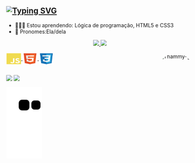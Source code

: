 ## [![Typing SVG](https://readme-typing-svg.herokuapp.com?font=Ibarra+Real+Nova&color=A92A2A&center=falso&vCenter=falso&lines=Ol%C3%A1%2C+eu+sou+a+Thammylin!+%F0%9F%96%96%F0%9F%8F%BE)](https://git.io/typing-svg)

- 👩🏾‍💻 Estou aprendendo: Lógica de programação, HTML5 e CSS3
- 🌻 Pronomes:Ela/dela

 
<div align="center">
  <a href="https://github.com/Thammylin">
  <img height="150em" src="https://github-readme-stats.vercel.app/api?username=Thammylin&show_icons=true&theme=radical&include_all_commits=true&count_private=true"/>
  <img height="150em" src="https://github-readme-stats.vercel.app/api/top-langs/?username=Thammylin&layout=compact&langs_count=7&theme=radical"/>
</div>
  
 <div style="display: inline_block"><br>
  <img align="center" alt="thammy-Js" height="30" width="40" src="https://raw.githubusercontent.com/devicons/devicon/master/icons/javascript/javascript-plain.svg">
  <img align="center" alt="thammy-HTML" height="30" width="40" src="https://raw.githubusercontent.com/devicons/devicon/master/icons/html5/html5-original.svg">
  <img align="center" alt="thammy-CSS" height="30" width="40" src="https://raw.githubusercontent.com/devicons/devicon/master/icons/css3/css3-original.svg">
 <a href="https://picasion.com/"><img align="right" alt="Thammy-gif" height="150" style="border-radius:50px;" src="https://i.picasion.com/pic92/73b7bbff5f36437e1dc54076804606a8.gif"/></a>
</div>
  
  ##
  
<div>
    <a href="https://www.instagram.com/thammylin/" target="_blank"><img src="https://img.shields.io/badge/-Instagram-%23E4405F?style=for-the-badge&logo=instagram&logoColor=white "target="_blank"></a>
  <a href="https://www.linkedin.com/in/thammylin-manoelle-0211a2239/" target="_blank"><img src="https://img.shields.io/badge/-LinkedIn-%230077B5?style=for-the-badge&logo=linkedin&logoColor=white" target="_blank"></a> 
 
 ![Snake animation](https://github.com/Thammylin/Thammylin/blob/output/github-contribution-grid-snake.svg)
 
</div>
